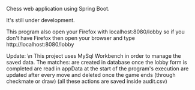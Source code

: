 Chess web application using Spring Boot.

It's still under development.

This program also open your Firefox with localhost:8080/lobby so if you don't have Firefox then open your browser and type http://localhost:8080/lobby

Update: \n
This project uses MySql Workbench in order to manage the saved data.
The matches: are created in database once the lobby form is completed
             are read in appData at the start of the program's execution
             are updated after every move
             and deleted once the game ends (through checkmate or draw)
          (all these actions are saved inside audit.csv)
             
